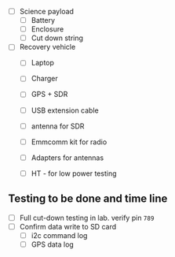 
- [ ] Science payload
	- [ ] Battery 
	- [ ] Enclosure
	- [ ] Cut down string

- [ ] Recovery vehicle
	- [ ] Laptop
	- [ ] Charger
	- [ ] GPS + SDR
	- [ ] USB extension cable
	- [ ] antenna for SDR
	- [ ] Emmcomm kit for radio
	- [ ] Adapters for antennas 
	- [ ] HT - for low power testing 


## Testing to be done and time line

- [ ] Full cut-down testing in lab. verify pin `789`
- [ ] Confirm data write to SD card
	- [ ] i2c command log
	- [ ] GPS data log